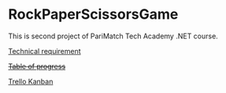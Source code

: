 # RockPaperScissorsGame
This is second project of PariMatch Tech Academy .NET course.

[Technical requirement](https://docs.google.com/document/d/13lsfyUkMJBZAiXt8OlBWYdKq9zExdHdDhBBH00s5tv4/edit?usp=sharing)

~~[Table of progress](https://docs.google.com/spreadsheets/d/1h2YSv9YhTiELJAsEIE5oPusIhlloKiyxRdfDVqGc_JI/edit?usp=sharing)~~

[Trello Kanban](https://trello.com/b/vofn5Dhn/rock-paper-scissors)
